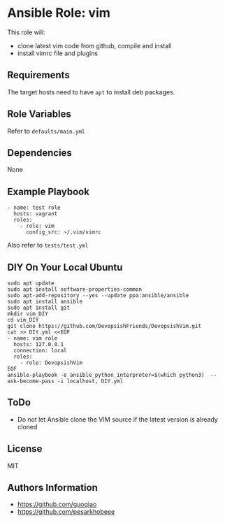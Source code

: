 Ansible Role: vim
=========

This role will:

- clone latest vim code from github, compile and install
- install vimrc file and plugins

Requirements
------------

The target hosts need to have `apt` to install deb packages.

Role Variables
--------------

Refer to `defaults/main.yml`

Dependencies
------------

None

Example Playbook
----------------

    - name: test role
      hosts: vagrant
      roles:
        - role: vim
          config_src: ~/.vim/vimrc

Also refer to `tests/test.yml`

DIY On Your Local Ubuntu
-----------------------

```
sudo apt update
sudo apt install software-properties-common
sudo apt-add-repository --yes --update ppa:ansible/ansible
sudo apt install ansible
sudo apt install git
mkdir vim_DIY
cd vim_DIY
git clone https://github.com/DevopsishFriends/DevopsishVim.git
cat >> DIY.yml <<EOF
- name: vim role
  hosts: 127.0.0.1
  connection: local
  roles:
    - role: DevopsishVim
EOF
ansible-playbook -e ansible_python_interpreter=$(which python3)  --ask-become-pass -i localhost, DIY.yml
```

ToDo
----

* Do not let Ansible clone the VIM source if the latest version is already cloned

License
-------

MIT

Authors Information
------------------

* https://github.com/guoqiao
* https://github.com/pesarkhobeee

